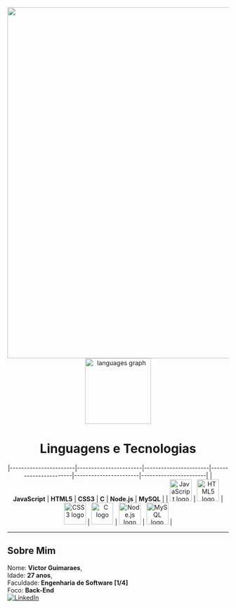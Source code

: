 <div align="center">
  <img src="https://t3.ftcdn.net/jpg/07/96/02/16/360_F_796021659_T0fEiTbS0k3iae6UdY8iBESVDBFoMqkH.jpg" heigth="800" width="800">
</div>

<div align="center">
  <img src="https://github-readme-stats.vercel.app/api/top-langs?username=victorguimaraesdev&locale=en&hide_title=false&layout=compact&card_width=320&langs_count=5&theme=merko&hide_border=false?" height="150" alt="languages graph" />
</div>
<div align="center">
  <h1>Linguagens e Tecnologias</h1>
</div>

<div align="center">

                                                                                                                                      
|-----------------------|-----------------------|-----------------------|-----------------------|-----------------------|-----------------------|
| **JavaScript**        | **HTML5**             | **CSS3**              | **C**                 | **Node.js**           | **MySQL**             |
| <img src="https://cdn.jsdelivr.net/gh/devicons/devicon/icons/javascript/javascript-original.svg" height="50" alt="JavaScript logo"> | <img src="https://cdn.jsdelivr.net/gh/devicons/devicon/icons/html5/html5-original.svg" height="50" alt="HTML5 logo"> | <img src="https://cdn.jsdelivr.net/gh/devicons/devicon/icons/css3/css3-original.svg" height="50" alt="CSS3 logo"> | <img src="https://cdn.jsdelivr.net/gh/devicons/devicon/icons/c/c-original.svg" height="50" alt="C logo"> | <img src="https://cdn.jsdelivr.net/gh/devicons/devicon/icons/nodejs/nodejs-original.svg" height="50" alt="Node.js logo"> | <img src="https://cdn.jsdelivr.net/gh/devicons/devicon/icons/mysql/mysql-original.svg" height="50" alt="MySQL logo"> |

</div>



---

## Sobre Mim

Nome: **Victor Guimaraes**,<br>
Idade: **27 anos**, <br>
Faculdade: **Engenharia de Software [1/4]** <br> 
Foco: **Back-End** <br>
[![LinkedIn](https://img.shields.io/badge/LinkedIn-blue?logo=linkedin)](https://www.linkedin.com/in/victor-guimaraes-05b608275/?trk=opento_sprofile_goalscard)

